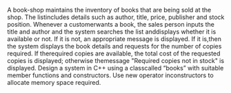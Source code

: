 A book-shop maintains the inventory of books that are being sold at the shop. The listincludes details such as author, title, price, publisher and stock position. Whenever a customerwants a book, the sales person inputs the title and author and the system searches the list anddisplays whether it is available or not. If it is not, an appropriate message is displayed. If it is,then the system displays the book details and requests for the number of copies required. If therequired copies are available, the total cost of the requested copies is displayed; otherwise themessage "Required copies not in stock" is displayed. Design a system in C++ using a classcalled “books” with suitable member functions and constructors. Use ​new​ operator inconstructors to allocate memory space required.
